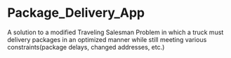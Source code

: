 # Package_Delivery_App
A solution to a modified Traveling Salesman Problem in which a truck must delivery packages in an optimized manner while still meeting various constraints(package delays, changed addresses, etc.)
